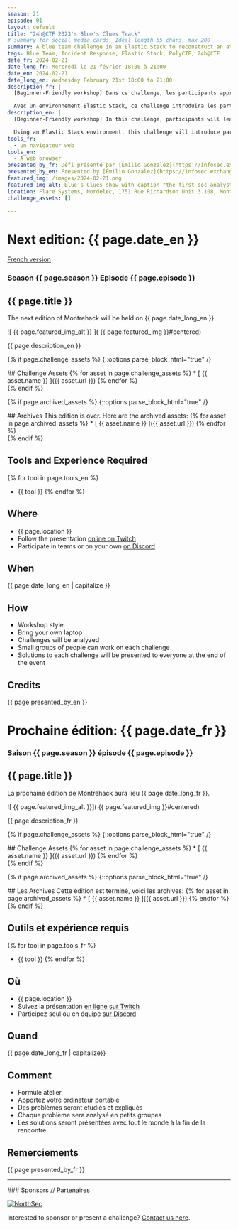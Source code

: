 ```yaml
---
season: 21
episode: 01
layout: default
title: "24h@CTF 2023's Blue's Clues Track"
# summary for social media cards. Ideal length 55 chars, max 200
summary: A blue team challenge in an Elastic Stack to reconstruct an attack chain.
tags: Blue Team, Incident Response, Elastic Stack, PolyCTF, 24h@CTF
date_fr: 2024-02-21
date_long_fr: Mercredi le 21 février 18:00 à 21:00
date_en: 2024-02-21
date_long_en: Wednesday February 21st 18:00 to 21:00
description_fr: |
  [Beginner-Friendly workshop] Dans ce challenge, les participants apprendront les bases des cyber-investigations par les logs en incarnant un analyste d'un Security Operations Center (SOC) chez Resifp, une compagnie pharmaceutique majeure qui a peut-être ou peut-être pas développé un vaccin pour la 91-divoc.

  Avec un environnement Elastic Stack, ce challenge introduira les participants à des compétences clés de blue team pour travailler dans un SOC et comprendre et reconstruire une chaine d'attaque complète par le pouvoir de l'analyse de logs et de la déduction. 
description_en: |
  [Beginner-Friendly workshop] In this challenge, participants will learn the basics of log-based cyber-investigations by putting themselves in the shoes of a Security Operations Center (SOC) analyst at Resifp, a major pharmaceutical company that may or may not have developped a 91-divoc Vaccine.

  Using an Elastic Stack environment, this challenge will introduce participants to blue team skills that are core to working in a SOC and understand and reconstruct a complete attack chain by the power of log analysis and deduction.
tools_fr:
  - Un navigateur web
tools_en:
  - A web browser
presented_by_fr: Défi présenté par [Émilio Gonzalez](https://infosec.exchange/@res260)
presented_by_en: Presented by [Émilio Gonzalez](https://infosec.exchange/@res260)
featured_img: /images/2024-02-21.png
featured_img_alt: Blue's Clues show with caption "the first soc analyst"
location: Flare Systems, Nordelec, 1751 Rue Richardson Unit 3.108, Montreal, Quebec H3K 1G6
challenge_assets: []
  
---
```


# Next edition: {{ page.date_en }}
[French version](#french)

### Season {{ page.season }} Episode {{ page.episode }}

## {{ page.title }}

The next edition of Montrehack will be held on {{ page.date_long_en }}.

![ {{ page.featured_img_alt }} ]( {{ page.featured_img }}#centered)

{{ page.description_en }}

{% if page.challenge_assets %}
{::options parse_block_html="true" /}
<div class="assets">
## Challenge Assets
{% for asset in page.challenge_assets %}
* [ {{ asset.name }} ]({{ asset.url }})
{% endfor %}
</div>
{% endif %}

{% if page.archived_assets %}
{::options parse_block_html="true" /}
<div class="archives">
## Archives
This edition is over. Here are the archived assets:
{% for asset in page.archived_assets %}
* [ {{ asset.name }} ]({{ asset.url }})
{% endfor %}
</div>
{% endif %}

## Tools and Experience Required

{% for tool in page.tools_en %}
* {{ tool }}
{% endfor %}

## Where


* {{ page.location }}
* Follow the presentation [online on Twitch](https://twitch.tv/montrehack/)
* Participate in teams or on your own [on Discord](https://discord.gg/4qfFwPX)

## When

{{ page.date_long_en | capitalize }}

## How

* Workshop style
* Bring your own laptop
* Challenges will be analyzed
* Small groups of people can work on each challenge
* Solutions to each challenge will be presented to everyone at the end of the event

## Credits

{{ page.presented_by_en }}

<a id="french"></a>

# Prochaine édition: {{ page.date_fr }}

### Saison {{ page.season }} épisode {{ page.episode }}

## {{ page.title }}

La prochaine édition de Montréhack aura lieu {{ page.date_long_fr }}.

![ {{ page.featured_img_alt }}]( {{ page.featured_img }}#centered)

{{ page.description_fr }}

{% if page.challenge_assets %}
{::options parse_block_html="true" /}
<div class="assets">
## Challenge Assets
{% for asset in page.challenge_assets %}
* [ {{ asset.name }} ]({{ asset.url }})
{% endfor %}
</div>
{% endif %}

{% if page.archived_assets %}
{::options parse_block_html="true" /}
<div class="archives">
## Les Archives
Cette édition est terminé, voici les archives:
{% for asset in page.archived_assets %}
* [ {{ asset.name }} ]({{ asset.url }})
{% endfor %}
</div>
{% endif %}

## Outils et expérience requis

{% for tool in page.tools_fr %}
* {{ tool }}
{% endfor %}

## Où

* {{ page.location }}
* Suivez la présentation [en ligne sur Twitch](https://twitch.tv/montrehack/)
* Participez seul ou en équipe [sur Discord](https://discord.gg/4qfFwPX)

## Quand

{{ page.date_long_fr | capitalize}}

## Comment

* Formule atelier
* Apportez votre ordinateur portable
* Des problèmes seront étudiés et expliqués
* Chaque problème sera analysé en petits groupes
* Les solutions seront présentées avec tout le monde à la fin de la rencontre

## Remerciements

{{ page.presented_by_fr }}

<hr/>
### Sponsors // Partenaires

[![NorthSec](/images/nsec_logo.png)](https://nsec.io/)

Interested to sponsor or present a challenge? [Contact us here](https://docs.google.com/forms/d/e/1FAIpQLSecc0vfe3pIwMJjIBCYW4G43ZwtagwVESu_qHKnglnBc3R3ww/viewform?usp=sf_link).